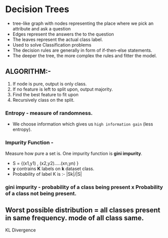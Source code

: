 # Decision Trees
- tree-like graph with nodes representing the place where we pick an attribute and ask a question
- Edges represent the answers the to the question
- The leaves represent the actual class label.
- Used to solve Classification problems
- The decision rules are generally in form of if-then-else statements.
- The deeper the tree, the more complex the rules and fitter the model.

## **ALGORITHM:-**
1)  If node is pure, output is only class.
2)  If no feature is left to split upon, output majority.
3)  Find the best feature to fit upon
4)  Recursively class on the split.

### Entropy - measure of randomness.
- We choose information which gives us `high information gain` (less entropy).

### Impurity Function - 
Measure how pure a set is. One impurity function is **gini impurity**.

* S = {(x1,y1) , (x2,y2).....(xn,yn) }
* **y** contrains **K** labels on **k** dataset class.
* Probability of label K is :- |Sk|/|S|

### **gini impurity** - probability of a class being present x Probability of a class not being present.

Worst possible distribution = all classes present in same frequency. mode of all class same. 
----------------------------------------------------------------------------
KL Divergence

